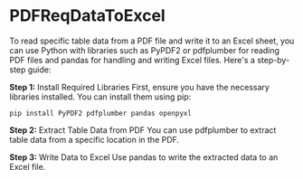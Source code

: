 # PDFReqDataToExcel


To read specific table data from a PDF file and write it to an Excel sheet, you can use Python with libraries such as PyPDF2 or pdfplumber for reading PDF files and pandas for handling and writing Excel files. Here's a step-by-step guide:

**Step 1:** Install Required Libraries
First, ensure you have the necessary libraries installed. You can install them using pip:

```
pip install PyPDF2 pdfplumber pandas openpyxl
````

**Step 2:** Extract Table Data from PDF
You can use pdfplumber to extract table data from a specific location in the PDF.


__Step 3:__ Write Data to Excel
Use pandas to write the extracted data to an Excel file.
